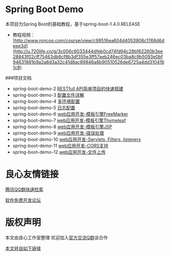 # Spring Boot Demo

本项目为Spring Boot的基础教程，基于spring-boot-1.4.0.RELEASE

- 教程视频：[http://www.roncoo.com/course/view/c99516ea604d4053908c1768d6deee3d](http://u.720life.cn/g/3c006c6033444dfeb0cd74fd94c28bf62260b3ee28843f02cff75463db8cf8b3df355e3ff57aeb246ec03ba8c9b5093e0bf94631881b9a2a8d3a32c41d8ac89846a8b90510526de6725a4dd3104161c8)

###项目文档
- spring-boot-demo-2 [RESTfull API简单项目的快速搭建](http://u.720life.cn/g/3c006c6033444dfeb0cd74fd94c28bf60b87966044ac7e7fd7abc6b6df13a568a5320d13f1abf79e01529576ae99047d)
- spring-boot-demo-3 [配置文件详解](http://u.720life.cn/g/3c006c6033444dfeb0cd74fd94c28bf60b87966044ac7e7fd7abc6b6df13a5688ef51b0baa99ee6168b83736146399ee)
- spring-boot-demo-4 [多环境配置](http://u.720life.cn/g/3c006c6033444dfeb0cd74fd94c28bf60b87966044ac7e7fd7abc6b6df13a56828082d6345bec70ec13734ae94e9857e)
- spring-boot-demo-5 [日志配置](http://u.720life.cn/g/3c006c6033444dfeb0cd74fd94c28bf60b87966044ac7e7fd7abc6b6df13a5683880e09a5c40704866c5e18c0836edf7)
- spring-boot-demo-6 [web应用开发-模板引擎FreeMarker](http://u.720life.cn/g/3c006c6033444dfeb0cd74fd94c28bf60b87966044ac7e7fd7abc6b6df13a568c485d69283ab5ab1347e131fa14cefb9)
- spring-boot-demo-7 [web应用开发-模板引擎Thymeleaf](http://u.720life.cn/g/3c006c6033444dfeb0cd74fd94c28bf60b87966044ac7e7fd7abc6b6df13a568ca783c487f33601a8d84e2d8df25498d)
- spring-boot-demo-8 [web应用开发-模板引擎JSP](http://u.720life.cn/g/3c006c6033444dfeb0cd74fd94c28bf60b87966044ac7e7fd7abc6b6df13a56852bf0933be2808927fed03ad8afe62bb)
- spring-boot-demo-9 [web应用开发-错误处理](http://u.720life.cn/g/3c006c6033444dfeb0cd74fd94c28bf60b87966044ac7e7fd7abc6b6df13a5686bdd9a62036081a757f61ebf3d87a9df)
- spring-boot-demo-10 [web应用开发-Servlets, Filters, listeners](http://u.720life.cn/g/3c006c6033444dfeb0cd74fd94c28bf60b87966044ac7e7fd7abc6b6df13a5681e88d480ec786fb421b409b3b7420cf8)
- spring-boot-demo-11 [web应用开发-CORS支持](http://u.720life.cn/g/3c006c6033444dfeb0cd74fd94c28bf60b87966044ac7e7fd7abc6b6df13a5680926c302f6f78e2b7dcc2b8f88da6c73)
- spring-boot-demo-12 [web应用开发-文件上传](http://u.720life.cn/g/3c006c6033444dfeb0cd74fd94c28bf60b87966044ac7e7fd7abc6b6df13a568844919f2cdfa77a016a672a065a744e0)



 # 良心友情链接

[腾讯QQ群快速检索](http://u.720life.cn/s/8cf73f7c)

[软件免费开发论坛](http://u.720life.cn/s/bbb01dc0)

# 版权声明 

本文由良心工作室整理 欢迎加入[官方交流Q群](https://u.720life.cn/s/f2316816)谈合作

[本文转自如下链接](http://u.720life.cn/g/2e71d0f0a5c601172267ba20d3a43c6e566db79a01af7a97a8d4b71a0a57f3f1c0416fd5dff04a0b38bbbaafbccbe53f59c8191ae7d853e44ee6bd99eae54ca3)